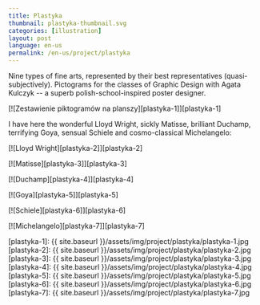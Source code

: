 ```yaml
---
title: Plastyka
thumbnail: plastyka-thumbnail.svg
categories: [illustration]
layout: post
language: en-us
permalink: /en-us/project/plastyka
---
```


Nine types of fine arts, represented by their best representatives (quasi-subjectively). Pictograms for the classes of Graphic Design with Agata Kulczyk -- a superb polish-school-inspired poster designer.

[![Zestawienie piktogramów na planszy][plastyka-1]][plastyka-1]

I have here the wonderful Lloyd Wright, sickly Matisse, brilliant Duchamp, terrifying Goya, sensual Schiele and cosmo-classical Michelangelo:

[![Lloyd Wright][plastyka-2]][plastyka-2]

[![Matisse][plastyka-3]][plastyka-3]

[![Duchamp][plastyka-4]][plastyka-4]

[![Goya][plastyka-5]][plastyka-5]

[![Schiele][plastyka-6]][plastyka-6]

[![Michelangelo][plastyka-7]][plastyka-7]

[plastyka-1]: {{ site.baseurl }}/assets/img/project/plastyka/plastyka-1.jpg
[plastyka-2]: {{ site.baseurl }}/assets/img/project/plastyka/plastyka-2.jpg
[plastyka-3]: {{ site.baseurl }}/assets/img/project/plastyka/plastyka-3.jpg
[plastyka-4]: {{ site.baseurl }}/assets/img/project/plastyka/plastyka-4.jpg
[plastyka-5]: {{ site.baseurl }}/assets/img/project/plastyka/plastyka-5.jpg
[plastyka-6]: {{ site.baseurl }}/assets/img/project/plastyka/plastyka-6.jpg
[plastyka-7]: {{ site.baseurl }}/assets/img/project/plastyka/plastyka-7.jpg